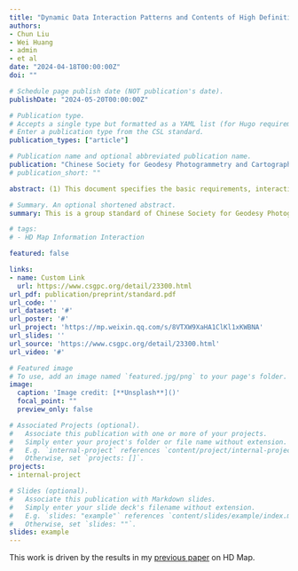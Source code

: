 ```yaml
---
title: "Dynamic Data Interaction Patterns and Contents of High Definition Maps for Autonomous Driving."
authors:
- Chun Liu
- Wei Huang
- admin
- et al
date: "2024-04-18T00:00:00Z"
doi: ""

# Schedule page publish date (NOT publication's date).
publishDate: "2024-05-20T00:00:00Z"

# Publication type.
# Accepts a single type but formatted as a YAML list (for Hugo requirements).
# Enter a publication type from the CSL standard.
publication_types: ["article"]

# Publication name and optional abbreviated publication name.
publication: "Chinese Society for Geodesy Photogrammetry and Cartography"
# publication_short: ""

abstract: (1) This document specifies the basic requirements, interaction modes, real-time road information exchange content, and vehicle dynamic information exchange content for high-definition map information interaction in autonomous driving. (2) This document is applicable to the information exchange of high-definition maps in autonomous driving.

# Summary. An optional shortened abstract.
summary: This is a group standard of Chinese Society for Geodesy Photogrammetry and Cartography, led by Tongji University.

# tags:
# - HD Map Information Interaction

featured: false

links:
- name: Custom Link
  url: https://www.csgpc.org/detail/23300.html
url_pdf: publication/preprint/standard.pdf
url_code: ''
url_dataset: '#'
url_poster: '#'
url_project: 'https://mp.weixin.qq.com/s/8VTXW9XaHA1ClKl1xKWBNA'
url_slides: ''
url_source: 'https://www.csgpc.org/detail/23300.html'
url_video: '#'

# Featured image
# To use, add an image named `featured.jpg/png` to your page's folder. 
image:
  caption: 'Image credit: [**Unsplash**]()'
  focal_point: ""
  preview_only: false

# Associated Projects (optional).
#   Associate this publication with one or more of your projects.
#   Simply enter your project's folder or file name without extension.
#   E.g. `internal-project` references `content/project/internal-project/index.md`.
#   Otherwise, set `projects: []`.
projects:
- internal-project

# Slides (optional).
#   Associate this publication with Markdown slides.
#   Simply enter your slide deck's filename without extension.
#   E.g. `slides: "example"` references `content/slides/example/index.md`.
#   Otherwise, set `slides: ""`.
slides: example
---
```


This work is driven by the results in my [previous paper](/publication/journal-article/) on HD Map.


